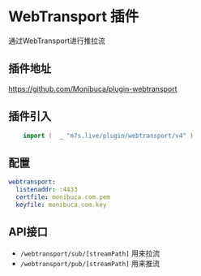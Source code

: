 # WebTransport 插件

通过WebTransport进行推拉流

## 插件地址

https://github.com/Monibuca/plugin-webtransport

## 插件引入
```go
    import (  _ "m7s.live/plugin/webtransport/v4" )
```

## 配置

```yaml
webtransport:
  listenaddr: :4433
  certfile: monibuca.com.pem
  keyfile: monibuca.com.key
```

## API接口

- `/webtransport/sub/[streamPath]` 用来拉流
- `/webtransport/pub/[streamPath]` 用来推流